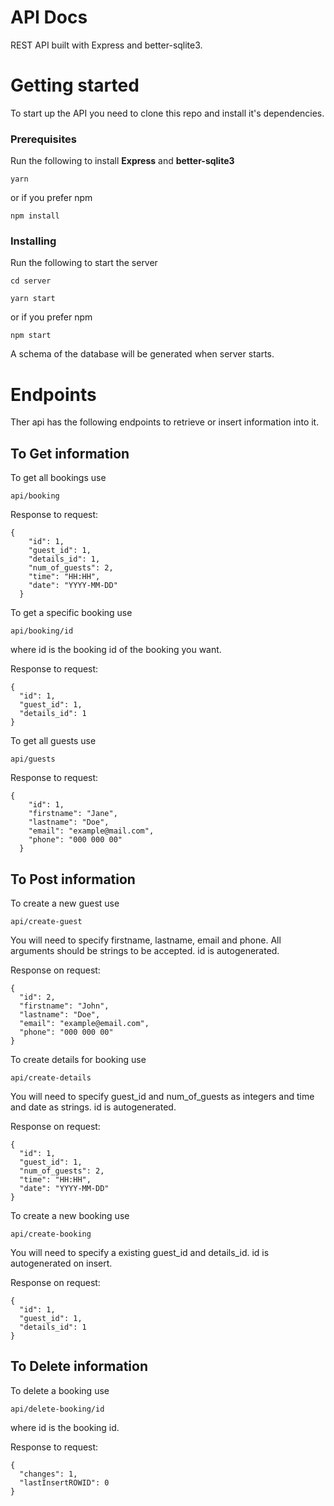 # API Docs

REST API built with Express and better-sqlite3.

# Getting started

To start up the API you need to clone this repo and install it's dependencies.

### Prerequisites

Run the following to install **Express** and **better-sqlite3**

```
yarn
```

or if you prefer npm

```
npm install
```

### Installing

Run the following to start the server

```
cd server
```

```
yarn start
```

or if you prefer npm

```
npm start
```

A schema of the database will be generated when server starts.

# Endpoints

Ther api has the following endpoints to retrieve or insert information into it.

## To Get information

To get all bookings use

```
api/booking
```

Response to request:

```
{
    "id": 1,
    "guest_id": 1,
    "details_id": 1,
    "num_of_guests": 2,
    "time": "HH:HH",
    "date": "YYYY-MM-DD"
  }
```

To get a specific booking use

```
api/booking/id
```

where id is the booking id of the booking you want.

Response to request:

```
{
  "id": 1,
  "guest_id": 1,
  "details_id": 1
}
```

To get all guests use

```
api/guests
```

Response to request:

```
{
    "id": 1,
    "firstname": "Jane",
    "lastname": "Doe",
    "email": "example@mail.com",
    "phone": "000 000 00"
  }
```

## To Post information

To create a new guest use

```
api/create-guest
```

You will need to specify firstname, lastname, email and phone. All arguments should be strings to be accepted. id is autogenerated.

Response on request:

```
{
  "id": 2,
  "firstname": "John",
  "lastname": "Doe",
  "email": "example@email.com",
  "phone": "000 000 00"
}
```

To create details for booking use

```
api/create-details
```

You will need to specify guest_id and num_of_guests as integers and time and date as strings. id is autogenerated.

Response on request:

```
{
  "id": 1,
  "guest_id": 1,
  "num_of_guests": 2,
  "time": "HH:HH",
  "date": "YYYY-MM-DD"
}
```

To create a new booking use

```
api/create-booking
```

You will need to specify a existing guest_id and details_id. id is autogenerated on insert.

Response on request:

```
{
  "id": 1,
  "guest_id": 1,
  "details_id": 1
}
```

## To Delete information

To delete a booking use

```
api/delete-booking/id
```

where id is the booking id.

Response to request:

```
{
  "changes": 1,
  "lastInsertROWID": 0
}
```
